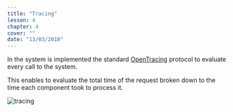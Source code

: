 ```yaml
---
title: "Tracing"
lesson: 4
chapter: 4
cover: ""
date: "13/03/2018"
---
```


In the system is implemented the standard [OpenTracing](http://opentracing.io/) protocol to evaluate every call to the system.

This enables to evaluate the total time of the request broken down to the time each component took to process it.

![tracing](/images/tracing.png "Tracing")